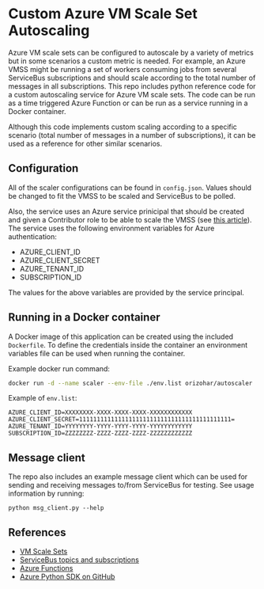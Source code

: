 # Custom Azure VM Scale Set Autoscaling #

Azure VM scale sets can be configured to autoscale by a variety of metrics but in some scenarios a custom metric is needed. For example, an Azure VMSS might be running a set of workers consuming jobs from several ServiceBus subscriptions and should scale according to the total number of messages in all subscriptions. This repo includes python reference code for a custom autoscaling service for Azure VM scale sets. The code can be run as a time triggered Azure Function or can be run as a service running in a Docker container. 

Although this code implements custom scaling according to a specific scenario (total number of messages in a number of subscriptions), it can be used as a reference for other similar scenarios.

## Configuration ##

All of the scaler configurations can be found in `config.json`. Values should be changed to fit the VMSS to be scaled and ServiceBus
to be polled.

Also, the service uses an Azure service prinicipal that should be created and given a Contributor role to be able to scale the VMSS (see [this article](https://docs.microsoft.com/en-us/azure/azure-resource-manager/resource-group-create-service-principal-portal)).
The service uses the following environment variables for Azure authentication:

- AZURE_CLIENT_ID 
- AZURE_CLIENT_SECRET
- AZURE_TENANT_ID
- SUBSCRIPTION_ID

The values for the above variables are provided by the service principal.

## Running in a Docker container ##

A Docker image of this application can be created using the included `Dockerfile`. To define the credentials inside the container an environment variables file can be used when running the container.

Example docker run command:

```sh
docker run -d --name scaler --env-file ./env.list orizohar/autoscaler
```

Example of `env.list`:

```
AZURE_CLIENT_ID=XXXXXXXX-XXXX-XXXX-XXXX-XXXXXXXXXXXX
AZURE_CLIENT_SECRET=1111111111111111111111111111111111111111111=
AZURE_TENANT_ID=YYYYYYYY-YYYY-YYYY-YYYY-YYYYYYYYYYYY
SUBSCRIPTION_ID=ZZZZZZZZ-ZZZZ-ZZZZ-ZZZZ-ZZZZZZZZZZZZ
```

## Message client ##
The repo also includes an example message client which can be used for sending and receiving messages to/from ServiceBus for testing. See usage information by running: 

```
python msg_client.py --help
```

## References ##
- [VM Scale Sets](https://docs.microsoft.com/en-us/azure/virtual-machine-scale-sets/virtual-machine-scale-sets-overview)
- [ServiceBus topics and subscriptions](https://docs.microsoft.com/en-us/azure/service-bus-messaging/service-bus-python-how-to-use-topics-subscriptions)
- [Azure Functions](https://docs.microsoft.com/en-us/azure/azure-functions/functions-overview)
- [Azure Python SDK on GitHub](https://github.com/Azure/azure-sdk-for-python)
